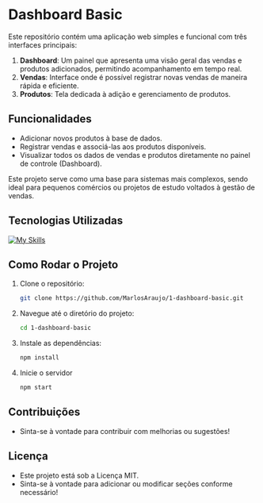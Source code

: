 # Dashboard Basic

Este repositório contém uma aplicação web simples e funcional com três interfaces principais:

1. **Dashboard**: Um painel que apresenta uma visão geral das vendas e produtos adicionados, permitindo acompanhamento em tempo real.
2. **Vendas**: Interface onde é possível registrar novas vendas de maneira rápida e eficiente.
3. **Produtos**: Tela dedicada à adição e gerenciamento de produtos.

## Funcionalidades

- Adicionar novos produtos à base de dados.
- Registrar vendas e associá-las aos produtos disponíveis.
- Visualizar todos os dados de vendas e produtos diretamente no painel de controle (Dashboard).
  
Este projeto serve como uma base para sistemas mais complexos, sendo ideal para pequenos comércios ou projetos de estudo voltados à gestão de vendas.

## Tecnologias Utilizadas
   
   [![My Skills](https://skillicons.dev/icons?i=js,html,css,tailwind,nextjs,react,bash,ts,prisma,postgres,vscode,docker,git,github,ubuntu,npm&theme=light)](https://skillicons.dev)

  
## Como Rodar o Projeto

1. Clone o repositório:
   ```bash
   git clone https://github.com/MarlosAraujo/1-dashboard-basic.git

2. Navegue até o diretório do projeto:
   ```bash
   cd 1-dashboard-basic

3. Instale as dependências:
   ```bash
   npm install

4. Inicie o servidor
   ```bash
   npm start

## Contribuições

 - Sinta-se à vontade para contribuir com melhorias ou sugestões!

## Licença

 - Este projeto está sob a Licença MIT.
 - Sinta-se à vontade para adicionar ou modificar seções conforme necessário!
